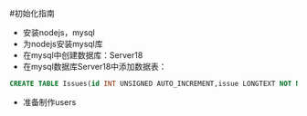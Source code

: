 #初始化指南
+ 安装nodejs，mysql
+ 为nodejs安装mysql库
+ 在mysql中创建数据库：Server18
+ 在mysql数据库Server18中添加数据表：
```SQL
CREATE TABLE Issues(id INT UNSIGNED AUTO_INCREMENT,issue LONGTEXT NOT NULL,PRIMARY KEY (id))ENGINE=InnoDB DEFAULT CHARSET=utf8;
```
+ 准备制作users